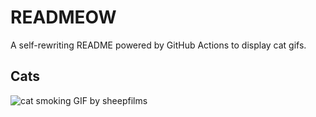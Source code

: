# READMEOW

A self-rewriting README powered by GitHub Actions to display cat gifs.

## Cats

![cat smoking GIF by sheepfilms](https://media3.giphy.com/media/l0ExdMHUDKteztyfe/200.gif?cid=9acd02daavp0i3lc32k6z5a9mvqlsoqofydwq0gp05qtiext&ep=v1_gifs_search&rid=200.gif&ct=g)
